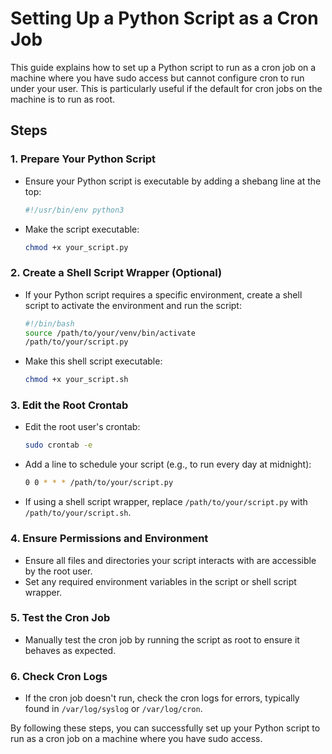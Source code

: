 # Setting Up a Python Script as a Cron Job

This guide explains how to set up a Python script to run as a cron job on a machine where you have sudo access but cannot configure cron to run under your user. This is particularly useful if the default for cron jobs on the machine is to run as root.

## Steps

### 1. Prepare Your Python Script
- Ensure your Python script is executable by adding a shebang line at the top:
  ```bash
  #!/usr/bin/env python3
  ```
- Make the script executable:
  ```bash
  chmod +x your_script.py
  ```

### 2. Create a Shell Script Wrapper (Optional)
- If your Python script requires a specific environment, create a shell script to activate the environment and run the script:
  ```bash
  #!/bin/bash
  source /path/to/your/venv/bin/activate
  /path/to/your/script.py
  ```
- Make this shell script executable:
  ```bash
  chmod +x your_script.sh
  ```

### 3. Edit the Root Crontab
- Edit the root user's crontab:
  ```bash
  sudo crontab -e
  ```
- Add a line to schedule your script (e.g., to run every day at midnight):
  ```bash
  0 0 * * * /path/to/your/script.py
  ```
- If using a shell script wrapper, replace `/path/to/your/script.py` with `/path/to/your/script.sh`.

### 4. Ensure Permissions and Environment
- Ensure all files and directories your script interacts with are accessible by the root user.
- Set any required environment variables in the script or shell script wrapper.

### 5. Test the Cron Job
- Manually test the cron job by running the script as root to ensure it behaves as expected.

### 6. Check Cron Logs
- If the cron job doesn't run, check the cron logs for errors, typically found in `/var/log/syslog` or `/var/log/cron`.

By following these steps, you can successfully set up your Python script to run as a cron job on a machine where you have sudo access.
